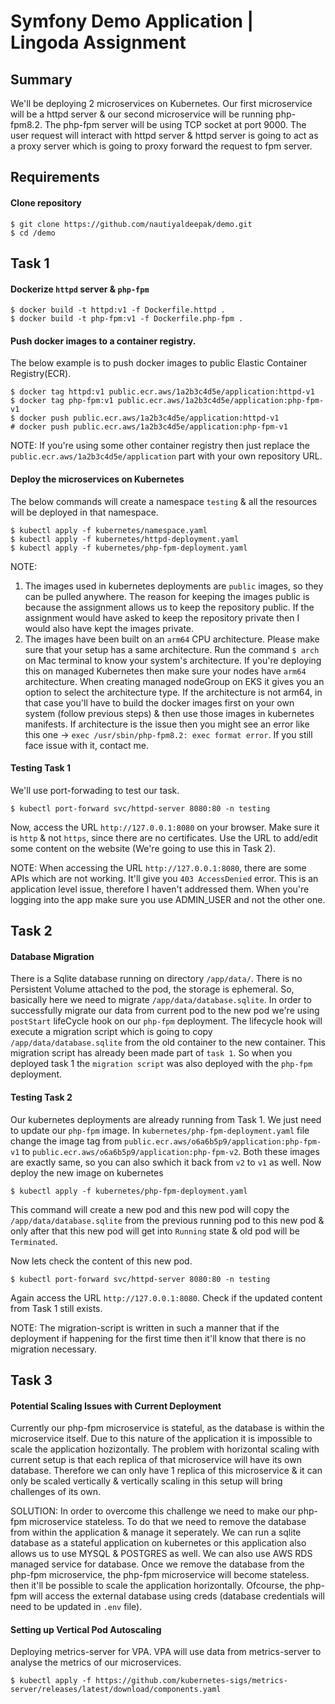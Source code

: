 Symfony Demo Application | Lingoda Assignment
=============================================

## Summary
We'll be deploying 2 microservices on Kubernetes. Our first microservice will be a httpd server & our second microservice will be running php-fpm8.2. The php-fpm server will be using TCP socket at port 9000. The user request will interact with httpd server & httpd server is going to act as a proxy server which is going to proxy forward the request to fpm server.  

## Requirements
#### Clone repository
```
$ git clone https://github.com/nautiyaldeepak/demo.git
$ cd /demo
```

## Task 1
#### Dockerize `httpd` server & `php-fpm`
```
$ docker build -t httpd:v1 -f Dockerfile.httpd .
$ docker build -t php-fpm:v1 -f Dockerfile.php-fpm .
```

#### Push docker images to a container registry.
The below example is to push docker images to public Elastic Container Registry(ECR).
```
$ docker tag httpd:v1 public.ecr.aws/1a2b3c4d5e/application:httpd-v1
$ docker tag php-fpm:v1 public.ecr.aws/1a2b3c4d5e/application:php-fpm-v1
$ docker push public.ecr.aws/1a2b3c4d5e/application:httpd-v1
# docker push public.ecr.aws/1a2b3c4d5e/application:php-fpm-v1
```
NOTE: If you're using some other container registry then just replace the `public.ecr.aws/1a2b3c4d5e/application` part with your own repository URL.

#### Deploy the microservices on Kubernetes
The below commands will create a namespace `testing` & all the resources will be deployed in that namespace.
```
$ kubectl apply -f kubernetes/namespace.yaml
$ kubectl apply -f kubernetes/httpd-deployment.yaml
$ kubectl apply -f kubernetes/php-fpm-deployment.yaml
```
NOTE: 
1. The images used in kubernetes deployments are `public` images, so they can be pulled anywhere. The reason for keeping the images public is because the assignment allows us to keep the repository public. If the assignment would have asked to keep the repository private then I would also have kept the images private.
2. The images have been built on an `arm64` CPU architecture. Please make sure that your setup has a same architecture. Run the command `$ arch` on Mac terminal to know your system's architecture. If you're deploying this on managed Kubernetes then make sure your nodes have `arm64` architecture. When creating managed nodeGroup on EKS it gives you an option to select the architecture type. If the architecture is not arm64, in that case you'll have to build the docker images first on your own system (follow previous steps) & then use those images in kubernetes manifests. If architecture is the issue then you might see an error like this one -> `exec /usr/sbin/php-fpm8.2: exec format error`. If you still face issue with it, contact me.

#### Testing Task 1
We'll use port-forwading to test our task.
```
$ kubectl port-forward svc/httpd-server 8080:80 -n testing
```
Now, access the URL `http://127.0.0.1:8080` on your browser. Make sure it is `http` & not `https`, since there are no certificates. Use the URL to add/edit some content on the website (We're going to use this in Task 2).

NOTE: When accessing the URL `http://127.0.0.1:8080`, there are some APIs which are not working. It'll give you `403 AccessDenied` error. This is an application level issue, therefore I haven't addressed them. When you're logging into the app make sure you use ADMIN_USER and not the other one.

## Task 2
#### Database Migration
There is a Sqlite database running on directory `/app/data/`. There is no Persistent Volume attached to the pod, the storage is ephemeral. So, basically here we need to migrate `/app/data/database.sqlite`. 
In order to successfully migrate our data from current pod to the new pod we're using `postStart` lifeCycle hook on our `php-fpm` deployment. The lifecycle hook will execute a migration script which is going to copy `/app/data/database.sqlite` from the old container to the new container.
This migration script has already been made part of `task 1`. So when you deployed task 1 the `migration script` was also deployed with the `php-fpm` deployment.

#### Testing Task 2
Our kubernetes deployments are already running from Task 1. We just need to update our `php-fpm` image. 
In `kubernetes/php-fpm-deployment.yaml` file change the image tag from `public.ecr.aws/o6a6b5p9/application:php-fpm-v1` to `public.ecr.aws/o6a6b5p9/application:php-fpm-v2`. Both these images are exactly same, so you can also swhich it back from `v2` to `v1` as well.
Now deploy the new image on kubernetes
```
$ kubectl apply -f kubernetes/php-fpm-deployment.yaml
```
This command will create a new pod and this new pod will copy the `/app/data/database.sqlite` from the previous running pod to this new pod & only after that this new pod will get into `Running` state & old pod will be `Terminated`.

Now lets check the content of this new pod.
```
$ kubectl port-forward svc/httpd-server 8080:80 -n testing
```
Again access the URL `http://127.0.0.1:8080`. Check if the updated content from Task 1 still exists.

NOTE: The migration-script is written in such a manner that if the deployment if happening for the first time then it'll know that there is no migration necessary.

## Task 3
#### Potential Scaling Issues with Current Deployment
Currently our php-fpm microservice is stateful, as the database is within the microservice itself. Due to this nature of the application it is impossible to scale the application hozizontally. The problem with horizontal scaling with current setup is that each replica of that microservice will have its own database. Therefore we can only have 1 replica of this microservice & it can only be scaled vertically & vertically scaling in this setup will bring challenges of its own.

SOLUTION: In order to overcome this challenge we need to make our php-fpm microservice stateless. To do that we need to remove the database from within the application & manage it seperately. We can run a sqlite database as a stateful application on kubernetes or this application also allows us to use MYSQL & POSTGRES as well. We can also use AWS RDS managed service for database. Once we remove the database from the php-fpm microservice, the php-fpm microservice will become stateless. then it'll be possible to scale the application horizontally. Ofcourse, the php-fpm will access the external database using creds (database credentials will need to be updated in `.env` file).

#### Setting up Vertical Pod Autoscaling
Deploying metrics-server for VPA. VPA will use data from metrics-server to analyse the metrics of our microservices.
```
$ kubectl apply -f https://github.com/kubernetes-sigs/metrics-server/releases/latest/download/components.yaml
```
